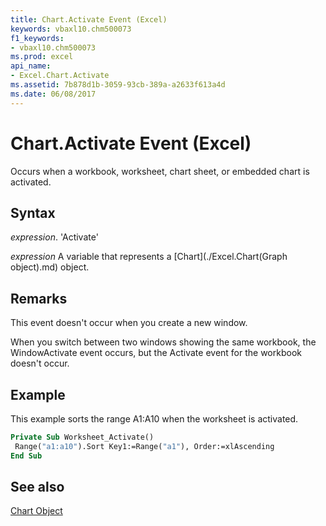 ```yaml
---
title: Chart.Activate Event (Excel)
keywords: vbaxl10.chm500073
f1_keywords:
- vbaxl10.chm500073
ms.prod: excel
api_name:
- Excel.Chart.Activate
ms.assetid: 7b878d1b-3059-93cb-389a-a2633f613a4d
ms.date: 06/08/2017
---
```



# Chart.Activate Event (Excel)

Occurs when a workbook, worksheet, chart sheet, or embedded chart is activated.


## Syntax

 _expression_. 'Activate'

 _expression_ A variable that represents a [Chart](./Excel.Chart(Graph object).md) object.


## Remarks

This event doesn't occur when you create a new window.

When you switch between two windows showing the same workbook, the WindowActivate event occurs, but the Activate event for the workbook doesn't occur.


## Example

This example sorts the range A1:A10 when the worksheet is activated.


```vb
Private Sub Worksheet_Activate() 
 Range("a1:a10").Sort Key1:=Range("a1"), Order:=xlAscending 
End Sub
```


## See also


[Chart Object](Excel.Chart(object).md)

